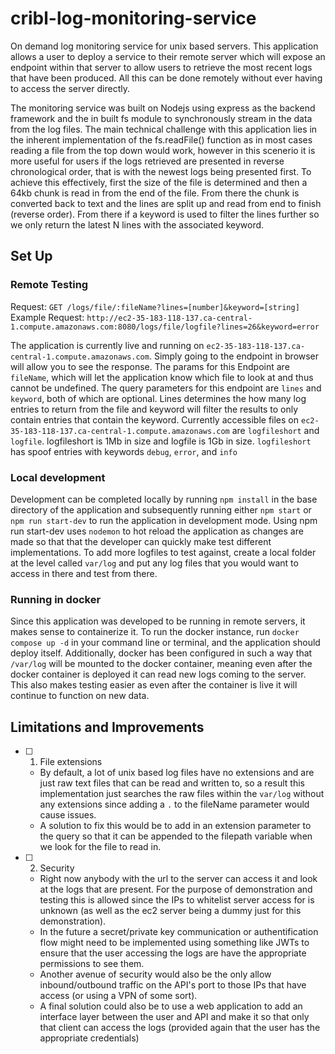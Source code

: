 # cribl-log-monitoring-service
On demand log monitoring service for unix based servers. This application allows a user to deploy a service to their remote server which will expose an endpoint within that server to allow users to retrieve the most recent logs that have been produced. All this can be done remotely without ever having to access the server directly.

The monitoring service was built on Nodejs using express as the backend framework and the in built fs module to synchronously stream in the data from the log files. The main technical challenge with this application lies in the inherent implementation of the fs.readFile() function as in most cases reading a file from the top down would work, however in this scenerio it is more useful for users if the logs retrieved are presented in reverse chronological order, that is with the newest logs being presented first. To achieve this effectively, first the size of the file is determined and then a 64kb chunk is read in from the end of the file. From there the chunk is converted back to text and the lines are split up and read from end to finish (reverse order). From there if a keyword is used to filter the lines further so we only return the latest N lines with the associated keyword.

## Set Up
### Remote Testing
Request: `GET /logs/file/:fileName?lines=[number]&keyword=[string]`
Example Request: `http://ec2-35-183-118-137.ca-central-1.compute.amazonaws.com:8080/logs/file/logfile?lines=26&keyword=error`

The application is currently live and running on `ec2-35-183-118-137.ca-central-1.compute.amazonaws.com`. Simply going to the endpoint in browser will allow you to see the response. The params for this Endpoint are `fileName`, which will let the application know which file to look at and thus cannot be undefined. The query parameters for this endpoint are `lines` and `keyword`, both of which are optional. Lines determines the how many log entries to return from the file and keyword will filter the results to only contain entries that contain the keyword.
Currently accessible files on `ec2-35-183-118-137.ca-central-1.compute.amazonaws.com` are `logfileshort` and `logfile`.
logfileshort is 1Mb in size and logfile is 1Gb in size.
`logfileshort` has spoof entries with keywords `debug`, `error`, and `info` 

### Local development
Development can be completed locally by running `npm install` in the base directory of the application and subsequently running either `npm start` or `npm run start-dev` to run the application in development mode. Using npm run start-dev uses `nodemon` to hot reload the application as changes are made so that that the developer can quickly make test different implementations.
To add more logfiles to test against, create a local folder at the level called `var/log` and put any log files that you would want to access in there and test from there.

### Running in docker
Since this application was developed to be running in remote servers, it makes sense to containerize it. To run the docker instance, run `docker compose up -d` in your command line or terminal, and the application should deploy itself. Additionally, docker has been configured in such a way that `/var/log` will be mounted to the docker container, meaning even after the docker container is deployed it can read new logs coming to the server. This also makes testing easier as even after the container is live it will continue to function on new data.

## Limitations and Improvements
- [ ] 1. File extensions
    - By default, a lot of unix based log files have no extensions and are just raw text files that can be read and written to, so a result this implementation just searches the raw files within the `var/log` without any extensions since adding a `.` to the fileName parameter would cause issues.
    -  A solution to fix this would be to add in an extension parameter to the query so that it can be appended to the filepath variable when we look for the file to read in.

- [ ] 2. Security
    - Right now anybody with the url to the server can access it and look at the logs that are present. For the purpose of demonstration and testing this is allowed since the IPs to whitelist server access for is unknown (as well as the ec2 server being a dummy just for this demonstration).
    - In the future a secret/private key communication or authentification flow might need to be implemented using something like JWTs to ensure that the user accessing the logs are have the appropriate permissions to see them.
    - Another avenue of security would also be the only allow inbound/outbound traffic on the API's port to those IPs that have access (or using a VPN of some sort).
    - A final solution could also be to use a web application to add an interface layer between the user and API and make it so that only that client can access the logs (provided again that the user has the appropriate credentials)


